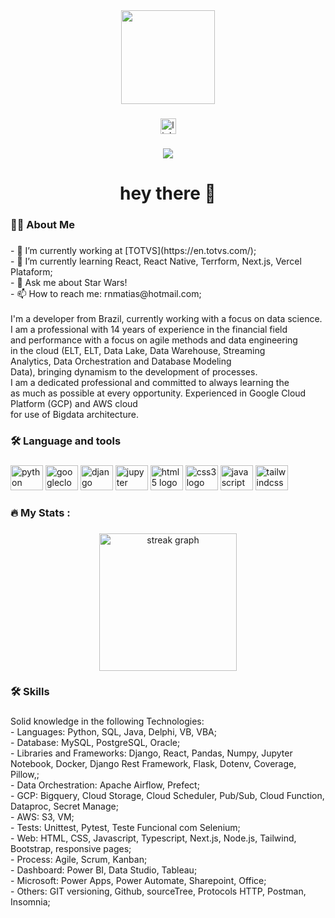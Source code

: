 <div align="center">
  <img height="150" src="https://camo.githubusercontent.com/62da68eb62b1e5f175f7d1f0191dd89a653d7908feb22d37d4a0ab07365d6791/68747470733a2f2f6d656469612e67697068792e636f6d2f6d656469612f4d3967624264396e6244724f5475314d71782f67697068792e676966"  />
</div>

###

<div align="center">
  <a href="https://www.linkedin.com/in/renan-matias-2b223848/" target="_blank">
    <img src="https://img.shields.io/static/v1?message=LinkedIn&logo=linkedin&label=&color=0077B5&logoColor=white&labelColor=&style=for-the-badge" height="25" alt="linkedin logo"  />
  </a>
</div>

###

<div align="center">
  <img src="https://visitor-badge.laobi.icu/badge?page_id=RenanMatias.RenanMatias&"  />
</div>

###

<h1 align="center">hey there 👋</h1>

###

<h3 align="left">👩‍💻  About Me</h3>

###

<p align="left">- 🔭 I’m currently working at [TOTVS](https://en.totvs.com/);<br>- 🌱 I’m currently learning React, React Native, Terrform, Next.js, Vercel Plataform;<br>- 💬 Ask me about Star Wars!<br>- 📫 How to reach me: rnmatias@hotmail.com;<br><br>I'm a developer from Brazil, currently working with a focus on data science.<br>I am a professional with 14 years of experience in the financial field<br>and performance with a focus on agile methods and data engineering<br>in the cloud (ELT, ELT, Data Lake, Data Warehouse, Streaming<br>Analytics, Data Orchestration and Database Modeling<br>Data), bringing dynamism to the development of processes.<br>I am a dedicated professional and committed to always learning the<br>as much as possible at every opportunity. Experienced in Google Cloud Platform (GCP) and AWS cloud<br>for use of Bigdata architecture.</p>

###

<h3 align="left">🛠 Language and tools</h3>

###

<div align="left">
  <img src="https://cdn.jsdelivr.net/gh/devicons/devicon/icons/python/python-original.svg" height="40" width="52" alt="python logo"  />
  <img src="https://cdn.jsdelivr.net/gh/devicons/devicon/icons/googlecloud/googlecloud-original.svg" height="40" width="52" alt="googlecloud logo"  />
  <img src="https://cdn.jsdelivr.net/gh/devicons/devicon/icons/django/django-plain.svg" height="40" width="52" alt="django logo"  />
  <img src="https://cdn.jsdelivr.net/gh/devicons/devicon/icons/jupyter/jupyter-original.svg" height="40" width="52" alt="jupyter logo"  />
  <img src="https://cdn.jsdelivr.net/gh/devicons/devicon/icons/html5/html5-original.svg" height="40" width="52" alt="html5 logo"  />
  <img src="https://cdn.jsdelivr.net/gh/devicons/devicon/icons/css3/css3-original.svg" height="40" width="52" alt="css3 logo"  />
  <img src="https://cdn.jsdelivr.net/gh/devicons/devicon/icons/javascript/javascript-original.svg" height="40" width="52" alt="javascript logo"  />
  <img src="https://cdn.jsdelivr.net/gh/devicons/devicon/icons/tailwindcss/tailwindcss-original-wordmark.svg" height="40" width="52" alt="tailwindcss logo"  />
</div>

###

<h3 align="left">🔥   My Stats :</h3>

###

<div align="center">
  <img src="https://streak-stats.demolab.com?user=RenanMatias&locale=en&mode=daily&theme=dark&hide_border=false&border_radius=5&order=3" height="220" alt="streak graph"  />
</div>

###

<h3 align="left">🛠 Skills</h3>

###

<p align="left">Solid knowledge in the following Technologies:<br>- Languages: Python, SQL, Java, Delphi, VB, VBA;<br>- Database: MySQL, PostgreSQL, Oracle;<br>- Libraries and Frameworks: Django, React, Pandas, Numpy, Jupyter Notebook, Docker, Django Rest Framework, Flask, Dotenv, Coverage, Pillow,;<br>- Data Orchestration: Apache Airflow, Prefect;<br>- GCP: Bigquery, Cloud Storage, Cloud Scheduler, Pub/Sub, Cloud Function, Dataproc, Secret Manage;<br>- AWS: S3, VM;<br>- Tests: Unittest, Pytest, Teste Funcional com Selenium;<br>- Web: HTML, CSS, Javascript, Typescript, Next.js, Node.js, Tailwind, Bootstrap, responsive pages;<br>- Process: Agile, Scrum, Kanban;<br>- Dashboard: Power BI, Data Studio, Tableau;<br>- Microsoft: Power Apps, Power Automate, Sharepoint, Office;<br>- Others: GIT versioning, Github, sourceTree, Protocols HTTP, Postman, Insomnia;</p>
